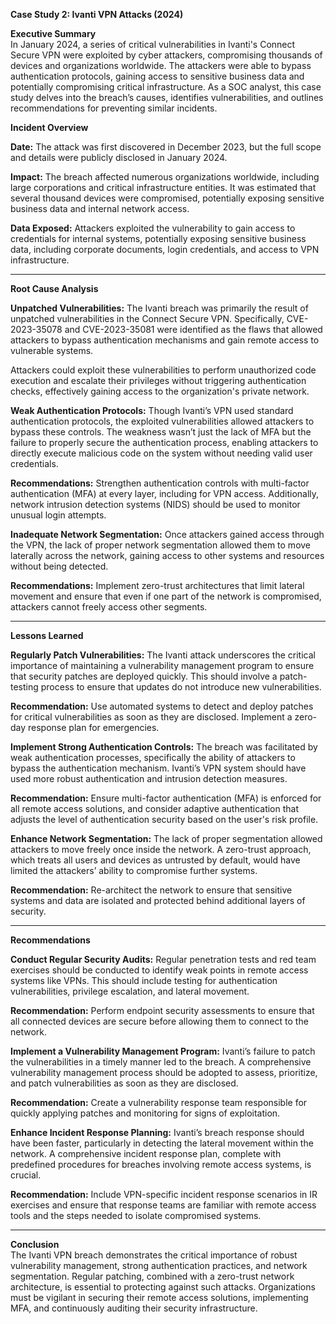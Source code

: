 <p><strong>Case Study 2: Ivanti VPN Attacks (2024)</strong></p>

<p><strong>Executive Summary</strong><br>
In January 2024, a series of critical vulnerabilities in Ivanti's Connect Secure VPN were exploited by cyber attackers, compromising thousands of devices and organizations worldwide. The attackers were able to bypass authentication protocols, gaining access to sensitive business data and potentially compromising critical infrastructure. As a SOC analyst, this case study delves into the breach’s causes, identifies vulnerabilities, and outlines recommendations for preventing similar incidents.</p>

<p><strong>Incident Overview</strong></p>
<p><strong>Date:</strong> The attack was first discovered in December 2023, but the full scope and details were publicly disclosed in January 2024.</p>
<p><strong>Impact:</strong> The breach affected numerous organizations worldwide, including large corporations and critical infrastructure entities. It was estimated that several thousand devices were compromised, potentially exposing sensitive business data and internal network access.</p>
<p><strong>Data Exposed:</strong> Attackers exploited the vulnerability to gain access to credentials for internal systems, potentially exposing sensitive business data, including corporate documents, login credentials, and access to VPN infrastructure.</p>

<hr>

<p><strong>Root Cause Analysis</strong></p>
<p><strong>Unpatched Vulnerabilities:</strong> The Ivanti breach was primarily the result of unpatched vulnerabilities in the Connect Secure VPN. Specifically, CVE-2023-35078 and CVE-2023-35081 were identified as the flaws that allowed attackers to bypass authentication mechanisms and gain remote access to vulnerable systems.</p>
<p>Attackers could exploit these vulnerabilities to perform unauthorized code execution and escalate their privileges without triggering authentication checks, effectively gaining access to the organization's private network.</p>

<p><strong>Weak Authentication Protocols:</strong> Though Ivanti’s VPN used standard authentication protocols, the exploited vulnerabilities allowed attackers to bypass these controls. The weakness wasn’t just the lack of MFA but the failure to properly secure the authentication process, enabling attackers to directly execute malicious code on the system without needing valid user credentials.</p>
<p><strong>Recommendations:</strong> Strengthen authentication controls with multi-factor authentication (MFA) at every layer, including for VPN access. Additionally, network intrusion detection systems (NIDS) should be used to monitor unusual login attempts.</p>

<p><strong>Inadequate Network Segmentation:</strong> Once attackers gained access through the VPN, the lack of proper network segmentation allowed them to move laterally across the network, gaining access to other systems and resources without being detected.</p>
<p><strong>Recommendations:</strong> Implement zero-trust architectures that limit lateral movement and ensure that even if one part of the network is compromised, attackers cannot freely access other segments.</p>

<hr>

<p><strong>Lessons Learned</strong></p>
<p><strong>Regularly Patch Vulnerabilities:</strong> The Ivanti attack underscores the critical importance of maintaining a vulnerability management program to ensure that security patches are deployed quickly. This should involve a patch-testing process to ensure that updates do not introduce new vulnerabilities.</p>
<p><strong>Recommendation:</strong> Use automated systems to detect and deploy patches for critical vulnerabilities as soon as they are disclosed. Implement a zero-day response plan for emergencies.</p>

<p><strong>Implement Strong Authentication Controls:</strong> The breach was facilitated by weak authentication processes, specifically the ability of attackers to bypass the authentication mechanism. Ivanti’s VPN system should have used more robust authentication and intrusion detection measures.</p>
<p><strong>Recommendation:</strong> Ensure multi-factor authentication (MFA) is enforced for all remote access solutions, and consider adaptive authentication that adjusts the level of authentication security based on the user's risk profile.</p>

<p><strong>Enhance Network Segmentation:</strong> The lack of proper segmentation allowed attackers to move freely once inside the network. A zero-trust approach, which treats all users and devices as untrusted by default, would have limited the attackers’ ability to compromise further systems.</p>
<p><strong>Recommendation:</strong> Re-architect the network to ensure that sensitive systems and data are isolated and protected behind additional layers of security.</p>

<hr>

<p><strong>Recommendations</strong></p>
<p><strong>Conduct Regular Security Audits:</strong> Regular penetration tests and red team exercises should be conducted to identify weak points in remote access systems like VPNs. This should include testing for authentication vulnerabilities, privilege escalation, and lateral movement.</p>
<p><strong>Recommendation:</strong> Perform endpoint security assessments to ensure that all connected devices are secure before allowing them to connect to the network.</p>

<p><strong>Implement a Vulnerability Management Program:</strong> Ivanti’s failure to patch the vulnerabilities in a timely manner led to the breach. A comprehensive vulnerability management process should be adopted to assess, prioritize, and patch vulnerabilities as soon as they are disclosed.</p>
<p><strong>Recommendation:</strong> Create a vulnerability response team responsible for quickly applying patches and monitoring for signs of exploitation.</p>

<p><strong>Enhance Incident Response Planning:</strong> Ivanti’s breach response should have been faster, particularly in detecting the lateral movement within the network. A comprehensive incident response plan, complete with predefined procedures for breaches involving remote access systems, is crucial.</p>
<p><strong>Recommendation:</strong> Include VPN-specific incident response scenarios in IR exercises and ensure that response teams are familiar with remote access tools and the steps needed to isolate compromised systems.</p>

<hr>

<p><strong>Conclusion</strong><br>
The Ivanti VPN breach demonstrates the critical importance of robust vulnerability management, strong authentication practices, and network segmentation. Regular patching, combined with a zero-trust network architecture, is essential to protecting against such attacks. Organizations must be vigilant in securing their remote access solutions, implementing MFA, and continuously auditing their security infrastructure.</p>
